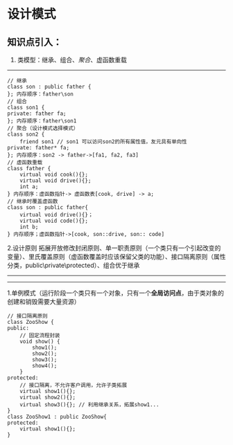 # 设计模式
## 知识点引入：
1. 类模型：继承、组合、*聚合*、虚函数重载
***
```
// 继承
class son : public father {
}; 内存顺序：father\son
// 组合
class son1 {
private: father fa;
}; 内存顺序：father\son1
// 聚合（设计模式选择模式）
class son2 {
    friend son1 // son1 可以访问son2的所有属性值，友元具有单向性
private: father* fa;
}; 内存顺序：son2 -> father->[fa1, fa2, fa3]
// 虚函数重载
class father {
    virtual void cook(){};
    virtual void drive(){};
    int a;
} 内存顺序：虚函数指针-> 虚函数表[cook, drive] -> a;
// 继承时覆盖虚函数
class son : public father{
    virtual void drive(){}；
    virtual void code(){};
    int b;
} 内存顺序；虚函数指针->[cook, son::drive, son:: code]
```
2.设计原则
拓展开放修改封闭原则、单一职责原则（一个类只有一个引起改变的变量）、里氏覆盖原则（虚函数覆盖时应该保留父类的功能）、接口隔离原则（属性分类，public\private\protected）、组合优于继承
***
***
1.单例模式（运行阶段一个类只有一个对象，只有一个**全局访问点**，由于类对象的创建和销毁需要大量资源）
```
// 接口隔离原则
class ZooShow {
public:
    // 固定流程封装
    void show() {
        show1();
        show2();
        show3();
        show4();
    }
protected:
    // 接口隔离，不允许客户调用，允许子类拓展
    virtual show1(){};
    virtual show2(){};
    virtual show3(){}; // 利用继承关系，拓展show1...
}
class ZooShow1 : public ZooShow{
protected:
    virtual show1(){};
}
```
